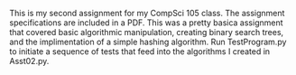 This is my second assignment for my CompSci 105 class.
The assignment specifications are included in a PDF.
This was a pretty basica assignment that covered basic algorithmic manipulation, creating binary search trees, and the implimentation of a simple hashing algorithm.
Run TestProgram.py to initiate a sequence of tests that feed into the algorithms I created in Asst02.py.
